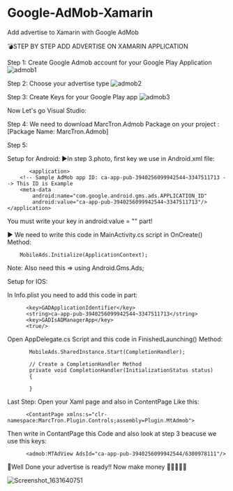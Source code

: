 # Google-AdMob-Xamarin
Add advertise to Xamarin with Google AdMob

💣STEP BY STEP ADD ADVERTISE ON XAMARIN APPLICATION

Step 1: Create Google Admob account for your Google Play Application
![admob1](https://user-images.githubusercontent.com/75094927/135495894-49d2d73f-b931-413a-8b6d-1ab5d2651f6d.png)

Step 2: Choose your advertise type 
![admob2](https://user-images.githubusercontent.com/75094927/135495944-5ed1d944-c7d6-4cfc-ba58-19385009a5dd.png)

Step 3: Create Keys for your Google Play app
![admob3](https://user-images.githubusercontent.com/75094927/135496079-2a08944c-59a8-4e61-a446-7ae5e3d9dd53.png)



Now Let's go Visual Studio:

Step 4: We need to download MarcTron.Admob Package on  your project : [Package Name: MarcTron.Admob]

Step 5:

Setup for Android:
▶️In step 3.photo, first key we use in Android.xml file:   
           
           <application>
        <!-- Sample AdMob app ID: ca-app-pub-3940256099942544~3347511713 --> This ID is Example
        <meta-data
            android:name="com.google.android.gms.ads.APPLICATION_ID"
            android:value="ca-app-pub-3940256099942544~3347511713"/>
    </application>
  You must write your key in android:value = "" part! 
  
  
▶️ We need to write this code in MainActivity.cs script in OnCreate() Method:
      
        MobileAds.Initialize(ApplicationContext);

  Note: Also need this  => using Android.Gms.Ads;
  
Setup for IOS:

In Info.plist you need to add this code in <dict> </dict> part:
         
          <key>GADApplicationIdentifier</key>
          <string>ca-app-pub-3940256099942544~3347511713</string>
          <key>GADIsADManagerApp</key>
          <true/>

Open AppDelegate.cs Script and this code in FinishedLaunching() Method:

           MobileAds.SharedInstance.Start(CompletionHandler);
           
           // Create a CompletionHandler Method
           private void CompletionHandler(InitializationStatus status)
           { 
           
           }

    
    

Last Step:
    Open your Xaml page and also in ContentPage Like this: 
    
          <ContantPage xmlns:s="clr-namespace:MarcTron.Plugin.Controls;assembly=Plugin.MtAdmob">
          
  Then write in ContantPage this Code and also look at step 3 beacuse we use this keys:
   
          <admob:MTAdView AdsId="ca-app-pub-3940256099942544/6300978111"/>


🥇Well Done your advertise is ready!! Now make money 🤑🤑🤑🤑🤑 

![Screenshot_1631640751](https://user-images.githubusercontent.com/75094927/135500250-bd86bc5e-868b-4df0-a6bb-ea87d816f191.png)



